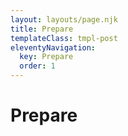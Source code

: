 ```yaml
---
layout: layouts/page.njk
title: Prepare
templateClass: tmpl-post
eleventyNavigation:
  key: Prepare
  order: 1
---
```


# Prepare